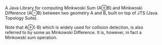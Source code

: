A Java Library for computing Minkwoski Sum (A⊕B) and Minkwoski Difference (A⊖B) between two geometry A and B, built on top of JTS (Java Topology Suite).

Note that A⊕(-B) which is widely used for collision detection, is also referred to by some as Minkowski Difference. It is, however, in fact a Minkowski sum operation.

